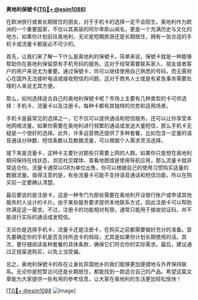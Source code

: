 **奥地利保號卡[[TG💪+ @esim1088](https://t.me/s/esim1088)]**

在欧洲旅行或者长期居住的朋友，对于手机卡的选择一定不会陌生。奥地利作为欧洲的一个重要国家，不仅以其美丽的阿尔卑斯山闻名，更是一个充满历史与文化的地方。如果你计划前往奥地利，无论是短期旅游还是长期居住，拥有一张合适的手机卡或流量卡都是必不可少的。

首先，让我们来了解一下什么是奥地利的保號卡。简单来说，保號卡就是一种能够帮助你在奥地利保留原有手机号码的服务。这对于经常需要联系家人、朋友或者客户的用户来说尤为重要。通过保號卡，你可以继续使用自己熟悉的号码，而无需担心在国外无法接听电话或接收短信的问题。这对于商务人士或是有紧急事务需要处理的人来说尤其方便。

那么，如何选择适合自己的奥地利保號卡呢？市场上主要有几种类型的卡可供选择：手机卡、流量卡以及注册卡。每种卡都有其独特的优势和适用场景。

手机卡是最常见的选择之一，它不仅可以提供通话和短信服务，还可以让你享受本地网络流量。如果你需要在奥地利进行频繁的通话或发送大量短信，那么手机卡无疑是一个很好的选择。此外，许多运营商还提供了多种套餐，比如包含一定量的语音通话分钟数、短信条数以及数据流量，可以根据个人需求灵活选择。

接下来是流量卡，这种卡主要针对那些只需要上网的人群。如果你只是想在奥地利期间保持在线状态，浏览社交媒体、查看地图或是使用导航应用，那么流量卡就非常适合你。流量卡通常以GB为单位出售，你可以根据自己的使用习惯购买适量的数据流量。值得注意的是，有些流量卡可能不支持语音通话和短信功能，所以在购买前一定要确认清楚。

最后要说的是注册卡，这是一种专门为那些需要在奥地利开设银行账户或申请其他服务的人设计的卡片。由于某些服务要求提供本地联系方式，因此注册卡可以帮助你满足这一需求。不过，注册卡的功能相对有限，通常只能用于接收验证码，并不能进行实际的通话或发短信。

无论你是选择手机卡、流量卡还是注册卡，在购买之前都需要做好充分的准备。首先要确定你的手机是否支持所选卡的频段，尤其是如果你计划长期使用的话。其次，要仔细阅读各种套餐的具体条款，确保它们符合你的实际需求。最后，建议通过正规渠道购买，以免上当受骗。

总之，奥地利保號卡的存在让身处异国他乡的我们能够更加便捷地与外界保持联系。无论你是短暂访问还是长期居住，都能找到一款适合自己的产品。希望这篇文章能为大家提供一些有用的参考信息，让大家在奥地利的生活更加轻松愉快！

[[TG💪+ @esim1088](https://t.me/s/esim1088) ![Image](https://i.postimg.cc/4NQfJmqS/Snipaste-2025-05-13-00-14-12.png)]